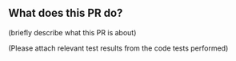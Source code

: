 ## What does this PR do?

(briefly describe what this PR is about)


(Please attach relevant test results from the code tests performed)
